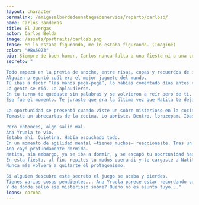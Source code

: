```yaml
---
layout: character
permalink: /amigasalbordedeunataquedenervios/reparto/carlosb/
name: Carlos Banderas
title: El Juergas
actor: Carlos Belda
image: /assets/portraits/carlosb.png
frase: Me lo estaba figurando, me lo estaba figurando. (Imaginé)
color: "#BA5923"
bio: Siempre de buen humor, Carlos nunca falta a una fiesta ni a una confidencia. Conoce los entresijos de su grupo mejor que nadie y, si bien le encanta divertirse, también tiene facilidad para estar en el sitio justo cuando nada parece suceder. En la fiesta de anoche Carlos no se separó de Natita ni un segundo, quién sabe si sospechaba algo.
secreto: "

Todo empezó en la previa de anoche, entre risas, copas y recuerdos de infancia.
Alguien preguntó cuál era el mejor juguete del mundo.
Tú ibas a decir “las manos pega-pega”, lo habías comentado días antes con Natita. Pero cuando le llegó el turno, ella lo dijo primero.
La gente se rió. La aplaudieron.
En tu turno te quedaste sin palabras y se volvieron a reír pero de ti.
Ese fue el momento. Te juraste que era la última vez que Natita te dejaba como un tonto delante de todo el mundo.

La oportunidad se presentó cuando viste un sobre misterioso en la cocina con tu nombre: “Carlos”.
Tomaste un abrecartas de la cocina, Lo abriste. Dentro, lorazepam. Ibas murmurando tu venganza mientras lo removías con el gazpacho.

Pero entonces, algo salió mal.
Ana Yruela te vio.
Estaba ahí. Quietina. Había escuchado todo.
En un momento de agilidad mental —tienes muchos— reaccionaste. Tras un pequeño forcejeo, le diste de tu propia medicina.
Ana cayó profundamente dormida.
Natita, sin embargo, ya se iba a dormir, y se escapó tu oportunidad hasta hoy.
En esta fiesta, al fin, repites tu modus operandi y te cargaste a Natita. Esta vez nadie se rió.
Nunca más volverá a quitarte el protagonismo.

Si alguien descubre este secreto el juego se acaba y pierdes.
Tienes varias cosas pendientes... Ana Yruela parece estar recordando cosas de anoche, quizás deberías acabar lo que empezaste o buscar algún secreto que usar en su contra.
Y de dónde salió ese misterioso sobre? Bueno no es asunto tuyo..."
icons: corona
---
```

